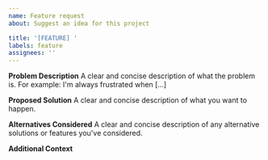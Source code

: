 ```yaml
---
name: Feature request
about: Suggest an idea for this project

title: '[FEATURE] '
labels: feature
assignees: ''
---
```


**Problem Description**
A clear and concise description of what the problem is. For example: I'm always frustrated when [...]

**Proposed Solution**
A clear and concise description of what you want to happen.

**Alternatives Considered**
A clear and concise description of any alternative solutions or features you've considered.

**Additional Context**

